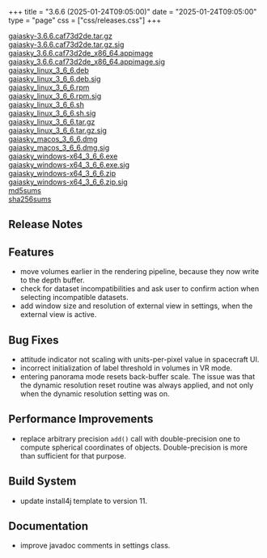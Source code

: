+++
title = "3.6.6 (2025-01-24T09:05:00)"
date = "2025-01-24T09:05:00"
type = "page"
css = ["css/releases.css"]
+++

<section class="download-links">

<div class="download-block">
<div class="package">
<a href="https://gaia.ari.uni-heidelberg.de/gaiasky/releases/3.6.6.caf73d2de/gaiasky-3.6.6.caf73d2de.tar.gz">gaiasky-3.6.6.caf73d2de.tar.gz</a>
</div>
<div class="signature">
<a href="https://gaia.ari.uni-heidelberg.de/gaiasky/releases/3.6.6.caf73d2de/gaiasky-3.6.6.caf73d2de.tar.gz.sig">gaiasky-3.6.6.caf73d2de.tar.gz.sig</a>
</div>
</div>
<div class="download-block">
<div class="package">
<a href="https://gaia.ari.uni-heidelberg.de/gaiasky/releases/3.6.6.caf73d2de/gaiasky_3.6.6.caf73d2de_x86_64.appimage">gaiasky_3.6.6.caf73d2de_x86_64.appimage</a>
</div>
<div class="signature">
<a href="https://gaia.ari.uni-heidelberg.de/gaiasky/releases/3.6.6.caf73d2de/gaiasky_3.6.6.caf73d2de_x86_64.appimage.sig">gaiasky_3.6.6.caf73d2de_x86_64.appimage.sig</a>
</div>
</div>
<div class="download-block">
<div class="package">
<a href="https://gaia.ari.uni-heidelberg.de/gaiasky/releases/3.6.6.caf73d2de/gaiasky_linux_3_6_6.deb">gaiasky_linux_3_6_6.deb</a>
</div>
<div class="signature">
<a href="https://gaia.ari.uni-heidelberg.de/gaiasky/releases/3.6.6.caf73d2de/gaiasky_linux_3_6_6.deb.sig">gaiasky_linux_3_6_6.deb.sig</a>
</div>
</div>
<div class="download-block">
<div class="package">
<a href="https://gaia.ari.uni-heidelberg.de/gaiasky/releases/3.6.6.caf73d2de/gaiasky_linux_3_6_6.rpm">gaiasky_linux_3_6_6.rpm</a>
</div>
<div class="signature">
<a href="https://gaia.ari.uni-heidelberg.de/gaiasky/releases/3.6.6.caf73d2de/gaiasky_linux_3_6_6.rpm.sig">gaiasky_linux_3_6_6.rpm.sig</a>
</div>
</div>
<div class="download-block">
<div class="package">
<a href="https://gaia.ari.uni-heidelberg.de/gaiasky/releases/3.6.6.caf73d2de/gaiasky_linux_3_6_6.sh">gaiasky_linux_3_6_6.sh</a>
</div>
<div class="signature">
<a href="https://gaia.ari.uni-heidelberg.de/gaiasky/releases/3.6.6.caf73d2de/gaiasky_linux_3_6_6.sh.sig">gaiasky_linux_3_6_6.sh.sig</a>
</div>
</div>
<div class="download-block">
<div class="package">
<a href="https://gaia.ari.uni-heidelberg.de/gaiasky/releases/3.6.6.caf73d2de/gaiasky_linux_3_6_6.tar.gz">gaiasky_linux_3_6_6.tar.gz</a>
</div>
<div class="signature">
<a href="https://gaia.ari.uni-heidelberg.de/gaiasky/releases/3.6.6.caf73d2de/gaiasky_linux_3_6_6.tar.gz.sig">gaiasky_linux_3_6_6.tar.gz.sig</a>
</div>
</div>
<div class="download-block">
<div class="package">
<a href="https://gaia.ari.uni-heidelberg.de/gaiasky/releases/3.6.6.caf73d2de/gaiasky_macos_3_6_6.dmg">gaiasky_macos_3_6_6.dmg</a>
</div>
<div class="signature">
<a href="https://gaia.ari.uni-heidelberg.de/gaiasky/releases/3.6.6.caf73d2de/gaiasky_macos_3_6_6.dmg.sig">gaiasky_macos_3_6_6.dmg.sig</a>
</div>
</div>
<div class="download-block">
<div class="package">
<a href="https://gaia.ari.uni-heidelberg.de/gaiasky/releases/3.6.6.caf73d2de/gaiasky_windows-x64_3_6_6.exe">gaiasky_windows-x64_3_6_6.exe</a>
</div>
<div class="signature">
<a href="https://gaia.ari.uni-heidelberg.de/gaiasky/releases/3.6.6.caf73d2de/gaiasky_windows-x64_3_6_6.exe.sig">gaiasky_windows-x64_3_6_6.exe.sig</a>
</div>
</div>
<div class="download-block">
<div class="package">
<a href="https://gaia.ari.uni-heidelberg.de/gaiasky/releases/3.6.6.caf73d2de/gaiasky_windows-x64_3_6_6.zip">gaiasky_windows-x64_3_6_6.zip</a>
</div>
<div class="signature">
<a href="https://gaia.ari.uni-heidelberg.de/gaiasky/releases/3.6.6.caf73d2de/gaiasky_windows-x64_3_6_6.zip.sig">gaiasky_windows-x64_3_6_6.zip.sig</a>
</div>
</div>
<div class="download-block">
<div class="package">
<a href="https://gaia.ari.uni-heidelberg.de/gaiasky/releases/3.6.6.caf73d2de/md5sums">md5sums</a>
</div>
</div>
<div class="download-block">
<div class="package">
<a href="https://gaia.ari.uni-heidelberg.de/gaiasky/releases/3.6.6.caf73d2de/sha256sums">sha256sums</a>
</div>
</div>


</section>

<section class="release-notes">

# Release Notes


## Features
- move volumes earlier in the rendering pipeline, because they now write to the depth buffer.
- check for dataset incompatibilities and ask user to confirm action when selecting incompatible datasets.
- add window size and resolution of external view in settings, when the external view is active.

## Bug Fixes
- attitude indicator not scaling with units-per-pixel value in spacecraft UI.
- incorrect initialization of label threshold in volumes in VR mode.
- entering panorama mode resets back-buffer scale. The issue was that the dynamic resolution reset routine was always applied, and not only when the dynamic resolution setting was on.

## Performance Improvements
- replace arbitrary precision `add()` call with double-precision one to compute spherical coordinates of objects. Double-precision is more than sufficient for that purpose.

## Build System
- update install4j template to version 11.

## Documentation
- improve javadoc comments in settings class.

</section>